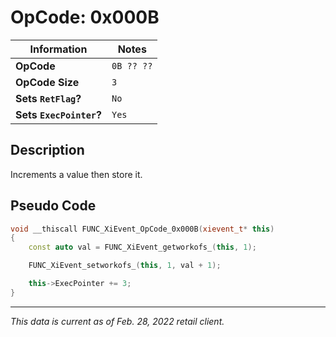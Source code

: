 # OpCode: 0x000B

| Information               | Notes |
|---                        |---    |
| **OpCode**                | `0B ?? ??` |
| **OpCode Size**           | `3`   |
| **Sets `RetFlag`?**       | `No`  |
| **Sets `ExecPointer`?**   | `Yes` |

## Description

Increments a value then store it.

## Pseudo Code

```cpp
void __thiscall FUNC_XiEvent_OpCode_0x000B(xievent_t* this)
{
    const auto val = FUNC_XiEvent_getworkofs_(this, 1);

    FUNC_XiEvent_setworkofs_(this, 1, val + 1);

    this->ExecPointer += 3;
}
```

---

_This data is current as of Feb. 28, 2022 retail client._